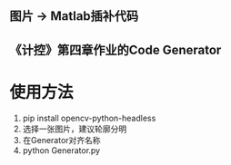 ## 图片 -> Matlab插补代码
## 《计控》第四章作业的Code Generator
# 使用方法
1. pip install opencv-python-headless
2. 选择一张图片，建议轮廓分明
3. 在Generator对齐名称
4. python Generator.py

